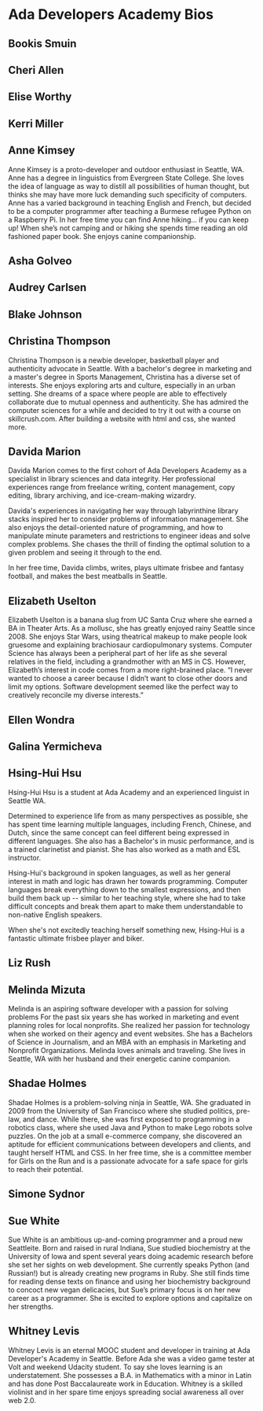 # Ada Developers Academy Bios

## Bookis Smuin

## Cheri Allen

## Elise Worthy

## Kerri Miller

## Anne Kimsey
Anne Kimsey is a proto-developer and outdoor enthusiast in Seattle, WA. Anne has a degree in linguistics from Evergreen State College. She loves the idea of language as way to distill all possibilities of human thought, but thinks she may have more luck demanding such specificity of computers. Anne has a varied background in teaching English and French, but decided to be a computer programmer after teaching a Burmese refugee Python on a Raspberry Pi. In her free time you can find Anne hiking… if you can keep up! When she’s not camping and or hiking she spends time reading an old fashioned paper book. She enjoys canine companionship.

## Asha Golveo

## Audrey Carlsen

## Blake Johnson

## Christina Thompson

Christina Thompson is a newbie developer, basketball player and authenticity advocate in Seattle. With a bachelor's degree in marketing and a master's degree in Sports Management, Christina has a diverse set of interests. She enjoys exploring arts and culture, especially in an urban setting. She dreams of a space where people are able to effectively collaborate due to mutual openness and authenticity. She has admired the computer sciences for a while and decided to try it out with a course on skillcrush.com. After building a website with html and css, she wanted more.

## Davida Marion
Davida Marion comes to the first cohort of Ada Developers Academy as a specialist in library sciences and data integrity.  Her professional experiences range from freelance writing, content management, copy editing, library archiving, and ice-cream-making wizardry.  

Davida's experiences in navigating her way through labyrinthine library stacks inspired her to consider problems of information management.  She also enjoys the detail-oriented nature of programming, and how to manipulate minute parameters and restrictions to engineer ideas and solve complex problems.  She chases the thrill of finding the optimal solution to a given problem and seeing it through to the end. 

In her free time, Davida climbs, writes, plays ultimate frisbee and fantasy football, and makes the best meatballs in Seattle.

## Elizabeth Uselton

Elizabeth Uselton is a banana slug from UC Santa Cruz where she earned a BA in Theater Arts. As a mollusc, she has greatly enjoyed rainy Seattle since 2008. She enjoys Star Wars, using theatrical makeup to make people look gruesome and explaining brachiosaur cardiopulmonary systems. Computer Science has always been a peripheral part of her life as she several relatives in the field, including a grandmother with an MS in CS. However, Elizabeth’s interest in code comes from a more right-brained place. “I never wanted to choose a career because I didn’t want to close other doors and limit my options. Software development seemed like the perfect way to creatively reconcile my diverse interests.”

## Ellen Wondra

## Galina Yermicheva

## Hsing-Hui Hsu
Hsing-Hui Hsu is a student at Ada Academy and an experienced linguist in Seattle WA. 

Determined to experience life from as many perspectives as possible, she has spent time learning multiple languages, including French, Chinese, and Dutch, since the same concept can feel different being expressed in different languages. She also has a Bachelor's in music performance, and is a trained clarinetist and pianist. She has also worked as a math and ESL instructor.

Hsing-Hui's background in spoken languages, as well as her general interest in math and logic has drawn her towards programming. Computer languages break everything down to the smallest expressions, and then build them back up -- similar to her teaching style, where she had to take difficult concepts and break them apart to make them understandable to non-native English speakers.

When she's not excitedly teaching herself something new, Hsing-Hui is a fantastic ultimate frisbee player and  biker.

## Liz Rush

## Melinda Mizuta
Melinda is an aspiring software developer with a passion for solving problems 
For the past six years she has worked in marketing and event planning roles for local nonprofits. She realized her passion for technology when she worked on their agency and event websites. She has a Bachelors of Science in Journalism, and an MBA with an emphasis in Marketing and Nonprofit Organizations. Melinda loves animals and traveling. She lives in Seattle, WA with her husband and their energetic canine companion. 


## Shadae Holmes

Shadae Holmes is a problem-solving ninja in Seattle, WA. She graduated in 2009 from the University of San Francisco where she studied politics, pre-law, and dance. While there, she was first exposed to programming in a robotics class, where she used Java and Python to make Lego robots solve puzzles. On the job at a small e-commerce company, she discovered an aptitude for efficient communications between developers and clients, and taught herself HTML and CSS. In her free time, she is a committee member for Girls on the Run and is a passionate advocate for a safe space for girls to reach their potential.


## Simone Sydnor

## Sue White
Sue White is an ambitious up-and-coming programmer and a proud new Seattleite. Born and raised in rural Indiana, Sue studied biochemistry at the University of Iowa and spent several years doing academic research before she set her sights on web development. She currently speaks Python (and Russian!) but is already creating new programs in Ruby.   She still finds time for reading dense texts on finance and using her biochemistry background to concoct new vegan delicacies, but Sue’s primary focus is on her new career as a programmer. She is excited to explore options and capitalize on her strengths.

## Whitney Levis
Whitney Levis is an eternal MOOC student and developer in training at Ada Developer's Academy in Seattle. Before Ada she was a video game tester at Volt and weekend Udacity student. To say she loves learning is an understatement. She possesses a B.A. in Mathematics with a minor in Latin and has done Post Baccalaureate work in Education. Whitney is a skilled violinist and in her spare time enjoys spreading social awareness all over web 2.0.
